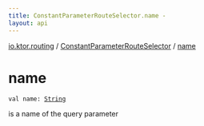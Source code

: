 ```yaml
---
title: ConstantParameterRouteSelector.name - 
layout: api
---
```


<div class='api-docs-breadcrumbs'><a href="../index.html">io.ktor.routing</a> / <a href="index.html">ConstantParameterRouteSelector</a> / <a href="./name.html">name</a></div>

# name

<div class="signature"><code><span class="keyword">val </span><span class="identifier">name</span><span class="symbol">: </span><a href="https://kotlinlang.org/api/latest/jvm/stdlib/kotlin/-string/index.html"><span class="identifier">String</span></a></code></div>

is a name of the query parameter

